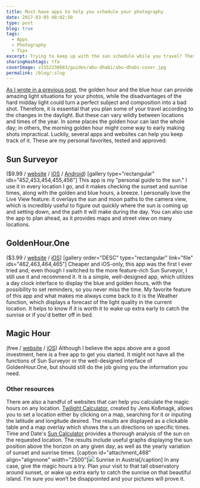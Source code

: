 ```yaml
---
title: Must-have apps to help you schedule your photography
date: 2017-03-05 08:02:50
type: post
blog: true
tags:
  - Apps
  - Photography
  - Tips
excerpt: Trying to keep up with the sun schedule while you travel? These apps will help you with that.
sharingHashtags: tfa
coverImage: v1552238683/guides/abu-dhabi/abu-dhabi-cover.jpg
permalink: /blog/:slug
---
```


[As I wrote in a previous post](http://theforeignarchitect.com/the-magic-hours-that-will-make-your-photography-shine/), the golden hour and the blue hour can provide amazing light situations for your photos, while the disadvantages of the hard midday light could turn a perfect subject and composition into a bad shot. Therefore, it is essential that you plan some of your travel according to the changes in the daylight. But these can vary wildly between locations and times of the year. In some places the golden hour can last the whole day; in others, the morning golden hour might come way to early making shots impractical. Luckily, several apps and websites can help you keep track of it. These are my personal favorites, tested and approved:

## Sun Surveyor

(\$9.99 / [website](http://www.sunsurveyor.com) / [iOS](https://itunes.apple.com/us/app/sun-surveyor/id525176875?mt=8) / [Android](https://play.google.com/store/apps/details?id=com.ratana.sunsurveyor)) \[gallery type="rectangular" ids="452,453,454,455,456"\] This app is my "personal guide to the sun." I use it in every location I go, and it makes checking the sunset and sunrise times, along with the golden and blue hours, a breeze. I personally love the Live View feature: it overlays the sun and moon paths to the camera view, which is incredibly useful to figure out quickly where the sun is coming up and setting down, and the path it will make during the day. You can also use the app to plan ahead, as it provides maps and street view on many locations.

## GoldenHour.One

(\$3.99 / [website](http://www.goldenhour.one) / [iOS](https://itunes.apple.com/us/app/goldenhour.one/id1080118736?mt=8)) \[gallery order="DESC" type="rectangular" link="file" ids="462,463,464,465"\] Cheaper and iOS-only, this app was the first I ever tried and, even though I switched to the more feature-rich Sun Surveyor, I still use it and recommend it. It is a simple, well-designed app, which utilizes a day clock interface to display the blue and golden hours, with the possibility to set reminders, so you never miss the time. My favorite feature of this app and what makes me always come back to it is the Weather function, which displays a forecast of the light quality in the current location. It helps to know if it is worth it to wake up extra early to catch the sunrise or if you'd better off in bed.

## Magic Hour

(free / [website](http://www.magichourapp.net) / [iOS](https://itunes.apple.com/us/app/magic-hour/id482426006?mt=8)) Although I believe the apps above are a good investment, here is a free app to get you started. It might not have all the functions of Sun Surveyor or the well-designed interface of GoldenHour.One, but should still do the job giving you the information you need.

### Other resources

There are also a handful of websites that can help you calculate the magic hours on any location. [Twilight Calculator](http://jekophoto.eu/tools/twilight-calculator-blue-hour-golden-hour/), created by Jens Koßmagk, allows you to set a location either by clicking on a map, searching for it or inputing the latitude and longitude desired. The results are displayed as a clickable table and a map overlay which shows the s.un directions on specific times. Time and Date's [Sun Calculator](https://www.timeanddate.com/sun/) provides a thorough analysis of the sun on the requested location. The results include useful graphs displaying the sun position above the horizon on any given day, as well as the yearly variation of sunset and sunrise times. \[caption id="attachment_468" align="alignnone" width="2500"\]![](http://theforeignarchitect.com/wp-content/uploads/2017/03/140112-083815-fussen-DSC03422.jpg) Sunrise in Austria\[/caption\] In any case, give the magic hours a try. Plan your visit to that tall observatory around sunset, or wake up extra early to catch the sunrise on that beautiful island. I’m sure you won’t be disappointed and your pictures will prove it.
